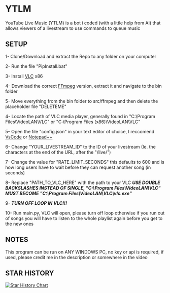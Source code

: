 # YTLM
YouTube Live Music  (YTLM) is a bot i coded (with a little help from AI) that allows viewers of a livestream to use commands to queue music

## SETUP
1- Clone/Download and extract the Repo to any folder on your computer

2- Run the file "PipInstall.bat"

3- Install [VLC](https://www.videolan.org/vlc/) x86

4- Download the correct [FFmpeg](https://github.com/BtbN/FFmpeg-Builds/releases/download/latest/ffmpeg-master-latest-win64-gpl.zip) version, extract it and navigate to the bin folder

5- Move everything from the bin folder to src/ffmpeg and then delete the placeholder file "DELETEME"

4- Locate the path of VLC media player, generally found in "C:\Program Files\VideoLAN\VLC\" or "C:\Program Files (x86)\VideoLAN\VLC\"

5- Open the file "config.json" in your text editor of choice, I reccomend [VsCode](https://code.visualstudio.com/download) or [Notepad++](https://notepad-plus-plus.org/downloads/v8.6.7/)

6- Change "YOUR_LIVESTREAM_ID" to the ID of your livestream (Ie. the characters at the end of the URL, after the "/live/")

7- Change the value for "RATE_LIMIT_SECONDS" this defaults to 600 and is how long users have to wait before they can request another song (in seconds)

8- Replace "PATH_TO_VLC_HERE" with the path to your VLC ***USE DOUBLE BACKSLASHES INSTEAD OF SINGLE, "C:\Program Files\VideoLAN\VLC\" MUST BECOME "C:\\Program Files\\VideoLAN\\VLC\\vlc.exe"***

9- ***TURN OFF LOOP IN VLC!!!***

10- Run main.py, VLC will open, please turn off loop otherwise if you run out of songs you will have to listen to the whole playlist again before you get to the new ones

## NOTES
This program can be run on ANY WINDOWS PC, no key or api is required, if used, please credit me in the description or somewhere in the video

## STAR HISTORY
[![Star History Chart](https://api.star-history.com/svg?repos=NIDNHU/YTLM&type=Date)](https://star-history.com/#NIDNHU/YTLM&Date)
